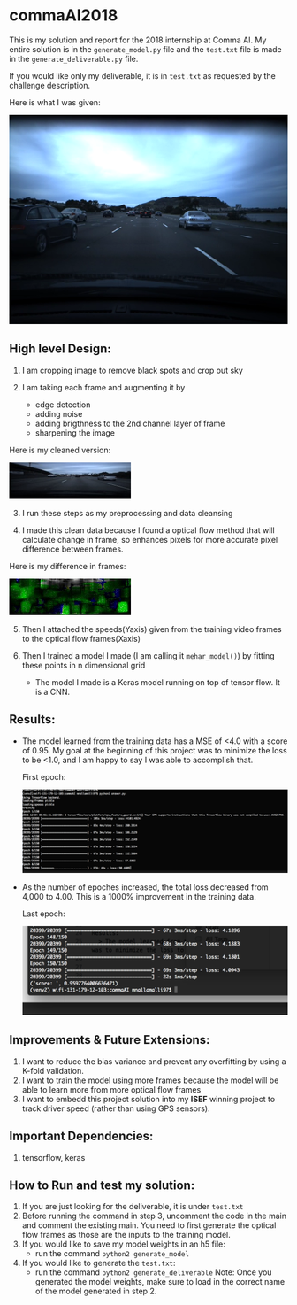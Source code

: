 # commaAI2018
This is my solution and report for the 2018 internship at Comma AI. My entire solution is in the `generate_model.py` file and the `test.txt` file is made in the `generate_deliverable.py` file. 

If you would like only my deliverable, it is in `test.txt` as requested by the challenge description. 

Here is what I was given:

![alt text](https://github.com/mnallamalli97/commaAI2018/blob/master/pics_for_readme/original.png "given frame")

## High level Design: 

1. I am cropping image to remove black spots and crop out sky

2. I am taking each frame and augmenting it by
	+ edge detection
	+ adding noise
	+ adding brigthness to the 2nd channel layer of frame
	+ sharpening the image
  
  Here is my cleaned version:
  
  ![alt text](https://github.com/mnallamalli97/commaAI2018/blob/master/pics_for_readme/cleaned.jpg "cleaned frame")

3. I run these steps as my preprocessing and data cleansing

4. I made this clean data because I found a optical flow method that will calculate change in frame, so enhances pixels for more accurate pixel difference between frames. 

Here is my difference in frames:

  ![alt text](https://github.com/mnallamalli97/commaAI2018/blob/master/pics_for_readme/frame9459.jpg "optical flow")

5. Then I attached the speeds(Yaxis) given from the training video frames to the optical flow frames(Xaxis)

6. Then I trained a model I made (I am calling it `mehar_model()`) by fitting these points in n dimensional grid
	+ The model I made is a Keras model running on top of tensor flow. It is a CNN.
  
## Results: 
+ The model learned from the training data  has a MSE of <4.0 with a score of 0.95. My goal at the beginning of this project was to minimize the loss to be <1.0, and I am happy to say I was able to accomplish that. 
  
  First epoch: 
  
  ![alt text](https://github.com/mnallamalli97/commaAI2018/blob/master/pics_for_readme/first.png "see loss after first epoch")
  
+ As the number of epoches increased, the total loss decreased from 4,000 to 4.00. This is a 1000% improvement in the training data. 
  
  Last epoch:
  
  ![alt text](https://github.com/mnallamalli97/commaAI2018/blob/master/pics_for_readme/last.png "see loss after 150th")
  

## Improvements & Future Extensions:

1. I want to reduce the bias variance and prevent any overfitting by using a K-fold validation.
2. I want to train the model using more frames because the model will be able to learn more from more optical flow frames
3. I want to embedd this project solution into my **ISEF** winning project to track driver speed (rather than using GPS sensors).

## Important Dependencies: 

1. tensorflow, keras 

## How to Run and test my solution:

1. If you are just looking for the deliverable, it is under `test.txt`
2. Before running the command in step 3, uncomment the code in the main and comment the existing main. You need to first generate the optical flow frames as those are the inputs to the training model. 
3. If you would like to save my model weights in an h5 file:
	+ run the command `python2 generate_model`
4. If you would like to generate the `test.txt`:
	+ run the command `python2 generate_deliverable`
	Note: Once you generated the model weights, make sure to load in the correct name of the model generated in step 2.
